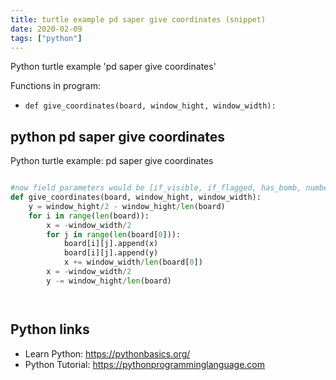 ```yaml
---
title: turtle example pd saper give coordinates (snippet)
date: 2020-02-09
tags: ["python"]
---
```

Python turtle example 'pd saper give coordinates'

Functions in program: 
* `def give_coordinates(board, window_hight, window_width):`

## python pd saper give coordinates

Python turtle example: pd saper give coordinates

```python

#now field parameters would be [if_visible, if_flagged, has_bomb, number_of_bombs_surrounding, left_x_cor, lower_y_cor]
def give_coordinates(board, window_hight, window_width):
    y = window_hight/2 - window_hight/len(board)
    for i in range(len(board)):
        x = -window_width/2
        for j in range(len(board[0])):
            board[i][j].append(x)
            board[i][j].append(y)
            x += window_width/len(board[0])
        x = -window_width/2
        y -= window_hight/len(board)




```

## Python links

- Learn Python: https://pythonbasics.org/
- Python Tutorial: https://pythonprogramminglanguage.com
